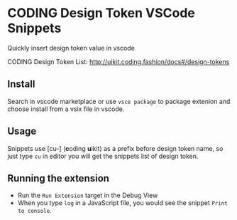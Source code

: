 # CODING Design Token VSCode Snippets

Quickly insert design token value in vscode

CODING Design Token List: http://uikit.coding.fashion/docs#/design-tokens

## Install
Search in vscode marketplace or use ```vsce package``` to package extenion and choose install from a vsix file in vscode.

## Usage

Snippets use [cu-] (**c**oding **u**ikit) as a prefix before design token name, so just type ```cu``` in editor you will get the snippets list of design token.

## Running the extension

- Run the `Run Extension` target in the Debug View
- When you type `log` in a JavaScript file, you would see the snippet `Print to console`.